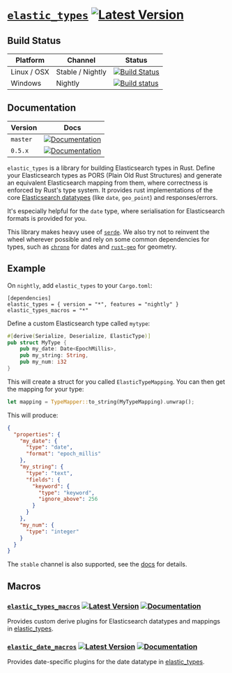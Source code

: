 # [`elastic_types`](http://kodraus.github.io/rustdoc/elastic_types/) [![Latest Version](https://img.shields.io/crates/v/elastic_types.svg)](https://crates.io/crates/elastic_types)

## Build Status
Platform  | Channel | Status
------------- | ------------- | -------------
Linux / OSX  | Stable / Nightly | [![Build Status](https://travis-ci.org/KodrAus/elasticsearch-rs.svg?branch=master)](https://travis-ci.org/KodrAus/elasticsearch-rs)
Windows  | Nightly | [![Build status](https://ci.appveyor.com/api/projects/status/s0yo6i7sr4kc5sd5?svg=true)](https://ci.appveyor.com/project/KodrAus/elasticsearch-rs)

## Documentation

Version  | Docs
------------- | -------------
`master`  | [![Documentation](https://img.shields.io/badge/docs-rustdoc-orange.svg)](http://kodraus.github.io/rustdoc/elastic_types/)
`0.5.x`  | [![Documentation](https://img.shields.io/badge/docs-rustdoc-orange.svg)](http://kodraus.github.io/rustdoc/elastic_types/)

`elastic_types` is a library for building Elasticsearch types in Rust. Define your Elasticsearch types as PORS (Plain Old Rust Structures) and generate an equivalent Elasticsearch mapping from them, where correctness is enforced by Rust's type system.
It provides rust implementations of the core [Elasticsearch datatypes](https://www.elastic.co/guide/en/elasticsearch/reference/1.4/mapping-core-types.html) (like `date`, `geo_point`) and responses/errors.

It's especially helpful for the `date` type, where serialisation for Elasticsearch formats is provided for you.

This library makes heavy usee of [`serde`](https://serde.rs/).
We also try not to reinvent the wheel wherever possible and rely on some common dependencies for types, such as [`chrono`](https://github.com/lifthrasiir/rust-chrono) for dates and [`rust-geo`](https://github.com/georust/rust-geo) for geometry.

## Example

On `nightly`, add `elastic_types` to your `Cargo.toml`:

```
[dependencies]
elastic_types = { version = "*", features = "nightly" }
elastic_types_macros = "*"
```

Define a custom Elasticsearch type called `mytype`:

```rust
#[derive(Serialize, Deserialize, ElasticType)]
pub struct MyType {
	pub my_date: Date<EpochMillis>,
	pub my_string: String,
	pub my_num: i32
}
```

This will create a struct for you called `ElasticTypeMapping`.
You can then get the mapping for your type:

```rust
let mapping = TypeMapper::to_string(MyTypeMapping).unwrap();
```

This will produce:

```json
{
  "properties": {
    "my_date": {
      "type": "date",
      "format": "epoch_millis"
    },
    "my_string": {
      "type": "text",
      "fields": {
        "keyword": {
          "type": "keyword",
          "ignore_above": 256
        }
      }
    },
    "my_num": {
      "type": "integer"
    }
  }
}
```

The `stable` channel is also supported, see the [docs](http://kodraus.github.io/rustdoc/elastic_types/) for details.

## Macros

### [`elastic_types_macros`](http://kodraus.github.io/rustdoc/elastic_types_macros/) [![Latest Version](https://img.shields.io/crates/v/elastic_types_macros.svg)](https://crates.io/crates/elastic_types_macros) [![Documentation](https://img.shields.io/badge/docs-rustdoc-orange.svg)](http://kodraus.github.io/rustdoc/elastic_types_macros/)

Provides custom derive plugins for Elasticsearch datatypes and mappings in [elastic_types](#elastic_types).

### [`elastic_date_macros`](http://kodraus.github.io/rustdoc/elastic_date_macros/) [![Latest Version](https://img.shields.io/crates/v/elastic_date_macros.svg)](https://crates.io/crates/elastic_date_macros) [![Documentation](https://img.shields.io/badge/docs-rustdoc-orange.svg)](http://kodraus.github.io/rustdoc/elastic_date_macros/)

Provides date-specific plugins for the date datatype in [elastic_types](#elastic_types).